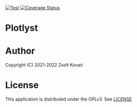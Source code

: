[![Test](https://github.com/plotlyst/plotlyst-app/actions/workflows/test.yml/badge.svg)](https://github.com/plotlyst/plotlyst-app/actions/workflows/test.yml)
[![Coverage Status](https://coveralls.io/repos/github/plotlyst/plotlyst-app/badge.svg?branch=main)](https://coveralls.io/github/plotlyst/plotlyst-app?branch=main)
# Plotlyst


# Author

Copyright (C) 2021-2022  Zsolt Kovari

# License

This application is distributed under the GPLv3. See [LICENSE](LICENSE)
